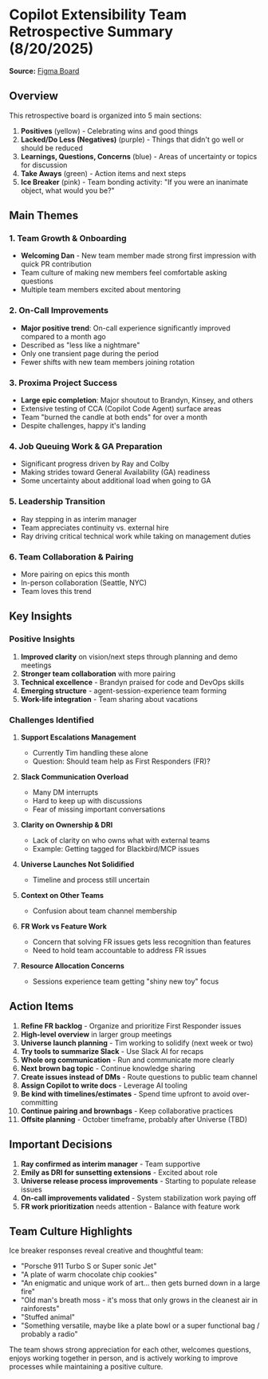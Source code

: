 # Copilot Extensibility Team Retrospective Summary (8/20/2025)

**Source:** [Figma Board](https://www.figma.com/board/eW7FOoRkgHdc6jwbzsLG4M/Copilot-Extensibility-Team-Retro-8-20-2025?node-id=0-1&t=ceJwZVMcOAfFQ4S0-0)

## Overview

This retrospective board is organized into 5 main sections:

1. **Positives** (yellow) - Celebrating wins and good things
2. **Lacked/Do Less (Negatives)** (purple) - Things that didn't go well or should be reduced
3. **Learnings, Questions, Concerns** (blue) - Areas of uncertainty or topics for discussion
4. **Take Aways** (green) - Action items and next steps
5. **Ice Breaker** (pink) - Team bonding activity: "If you were an inanimate object, what would you be?"

## Main Themes

### 1. Team Growth & Onboarding
- **Welcoming Dan** - New team member made strong first impression with quick PR contribution
- Team culture of making new members feel comfortable asking questions
- Multiple team members excited about mentoring

### 2. On-Call Improvements
- **Major positive trend**: On-call experience significantly improved compared to a month ago
- Described as "less like a nightmare"
- Only one transient page during the period
- Fewer shifts with new team members joining rotation

### 3. Proxima Project Success
- **Large epic completion**: Major shoutout to Brandyn, Kinsey, and others
- Extensive testing of CCA (Copilot Code Agent) surface areas
- Team "burned the candle at both ends" for over a month
- Despite challenges, happy it's landing

### 4. Job Queuing Work & GA Preparation
- Significant progress driven by Ray and Colby
- Making strides toward General Availability (GA) readiness
- Some uncertainty about additional load when going to GA

### 5. Leadership Transition
- Ray stepping in as interim manager
- Team appreciates continuity vs. external hire
- Ray driving critical technical work while taking on management duties

### 6. Team Collaboration & Pairing
- More pairing on epics this month
- In-person collaboration (Seattle, NYC)
- Team loves this trend

## Key Insights

### Positive Insights
1. **Improved clarity** on vision/next steps through planning and demo meetings
2. **Stronger team collaboration** with more pairing
3. **Technical excellence** - Brandyn praised for code and DevOps skills
4. **Emerging structure** - agent-session-experience team forming
5. **Work-life integration** - Team sharing about vacations

### Challenges Identified

1. **Support Escalations Management**
   - Currently Tim handling these alone
   - Question: Should team help as First Responders (FR)?

2. **Slack Communication Overload**
   - Many DM interrupts
   - Hard to keep up with discussions
   - Fear of missing important conversations

3. **Clarity on Ownership & DRI**
   - Lack of clarity on who owns what with external teams
   - Example: Getting tagged for Blackbird/MCP issues

4. **Universe Launches Not Solidified**
   - Timeline and process still uncertain

5. **Context on Other Teams**
   - Confusion about team channel membership

6. **FR Work vs Feature Work**
   - Concern that solving FR issues gets less recognition than features
   - Need to hold team accountable to address FR issues

7. **Resource Allocation Concerns**
   - Sessions experience team getting "shiny new toy" focus

## Action Items

1. **Refine FR backlog** - Organize and prioritize First Responder issues
2. **High-level overview** in larger group meetings
3. **Universe launch planning** - Tim working to solidify (next week or two)
4. **Try tools to summarize Slack** - Use Slack AI for recaps
5. **Whole org communication** - Run and communicate more clearly
6. **Next brown bag topic** - Continue knowledge sharing
7. **Create issues instead of DMs** - Route questions to public team channel
8. **Assign Copilot to write docs** - Leverage AI tooling
9. **Be kind with timelines/estimates** - Spend time upfront to avoid over-committing
10. **Continue pairing and brownbags** - Keep collaborative practices
11. **Offsite planning** - October timeframe, probably after Universe (TBD)

## Important Decisions

1. **Ray confirmed as interim manager** - Team supportive
2. **Emily as DRI for sunsetting extensions** - Excited about role
3. **Universe release process improvements** - Starting to populate release issues
4. **On-call improvements validated** - System stabilization work paying off
5. **FR work prioritization** needs attention - Balance with feature work

## Team Culture Highlights

Ice breaker responses reveal creative and thoughtful team:
- "Porsche 911 Turbo S or Super sonic Jet"
- "A plate of warm chocolate chip cookies"
- "An enigmatic and unique work of art... then gets burned down in a large fire"
- "Old man's breath moss - it's moss that only grows in the cleanest air in rainforests"
- "Stuffed animal"
- "Something versatile, maybe like a plate bowl or a super functional bag / probably a radio"

The team shows strong appreciation for each other, welcomes questions, enjoys working together in person, and is actively working to improve processes while maintaining a positive culture.
